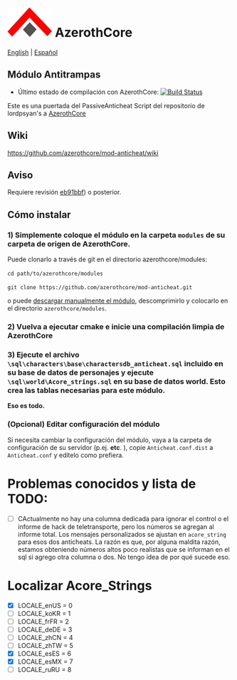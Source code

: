 ﻿# ![logo](https://raw.githubusercontent.com/azerothcore/azerothcore.github.io/master/images/logo-github.png) AzerothCore

[English](README.md) | [Español](README_ES.md)

## Módulo Antitrampas

- Último estado de compilación con AzerothCore: [![Build Status](https://github.com/azerothcore/mod-anticheat/workflows/core-build/badge.svg?branch=master&event=push)](https://github.com/azerothcore/mod-anticheat)

Este es una puertada del PassiveAnticheat Script del repositorio de lordpsyan's a [AzerothCore](http://www.azerothcore.org)

## Wiki

https://github.com/azerothcore/mod-anticheat/wiki

## Aviso

Requiere revisión [eb91bbf](https://github.com/azerothcore/azerothcore-wotlk/commit/eb91bbfc5627ca3d410cdef5a08e7baf23f6452f)) o posterior.

## Cómo instalar

### 1) Simplemente coloque el módulo en la carpeta `modules` de su carpeta de origen de AzerothCore.

Puede clonarlo a través de git en el directorio azerothcore/modules:

`cd path/to/azerothcore/modules`

`git clone https://github.com/azerothcore/mod-anticheat.git`

o puede [descargar manualmente el módulo](https://github.com/azerothcore/mod-anticheat/archive/master.zip), descomprimirlo y colocarlo en el directorio `azerothcore/modules`.

### 2) Vuelva a ejecutar cmake e inicie una compilación limpia de AzerothCore

### 3) Ejecute el archivo `\sql\characters\base\charactersdb_anticheat.sql` incluido en su base de datos de personajes y ejecute `\sql\world\Acore_strings.sql` en su base de datos world. Esto crea las tablas necesarias para este módulo.

**Eso es todo.**

### (Opcional) Editar configuración del módulo

Si necesita cambiar la configuración del módulo, vaya a la carpeta de configuración de su servidor (p.ej. **etc**. ), copie `Anticheat.conf.dist` a `Anticheat.conf` y edítelo como prefiera.

# Problemas conocidos y lista de TODO:

- [ ] CActualmente no hay una columna dedicada para ignorar el control o el informe de hack de teletransporte, pero los números se agregan al informe total. Los mensajes personalizados se ajustan en `acore_string` para esos dos anticheats. La razón es que, por alguna maldita razón, estamos obteniendo números altos poco realistas que se informan en el sql si agrego otra columna o dos. No tengo idea de por qué sucede eso.

# Localizar Acore_Strings
- [x] LOCALE_enUS = 0
- [ ] LOCALE_koKR = 1
- [ ] LOCALE_frFR = 2
- [ ] LOCALE_deDE = 3
- [ ] LOCALE_zhCN = 4
- [ ] LOCALE_zhTW = 5
- [x] LOCALE_esES = 6
- [x] LOCALE_esMX = 7
- [ ] LOCALE_ruRU = 8
